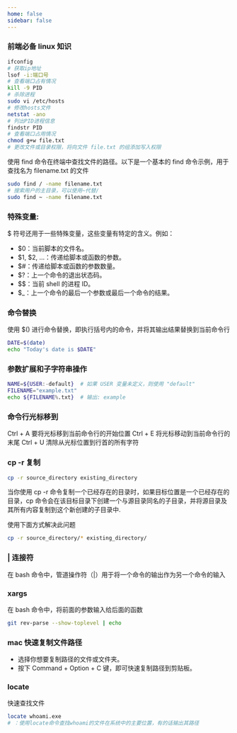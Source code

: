 ```yaml
---
home: false
sidebar: false
---
```


### 前端必备 linux 知识

```sh
ifconfig
# 获取ip地址
lsof -i:端口号
# 查看端口占有情况
kill -9 PID
# 杀除进程
sudo vi /etc/hosts
# 修改hosts文件
netstat -ano
# 列出PID进程信息
findstr PID
# 查看端口占用情况
chmod g+w file.txt
# 更改文件或目录权限，将向文件 file.txt 的组添加写入权限
```

使用 find 命令在终端中查找文件的路径。以下是一个基本的 find 命令示例，用于查找名为 filename.txt 的文件

```bash
sudo find / -name filename.txt
# 搜索用户的主目录，可以使用~代替/
sudo find ~ -name filename.txt
```

### 特殊变量:

$ 符号还用于一些特殊变量，这些变量有特定的含义。例如：

- $0：当前脚本的文件名。
- $1, $2, ...：传递给脚本或函数的参数。
- $#：传递给脚本或函数的参数数量。
- $?：上一个命令的退出状态码。
- $$：当前 shell 的进程 ID。
- $\_：上一个命令的最后一个参数或最后一个命令的结果。

### 命令替换

使用 $() 进行命令替换，即执行括号内的命令，并将其输出结果替换到当前命令行

```bash
DATE=$(date)
echo "Today's date is $DATE"
```

### 参数扩展和子字符串操作

```bash
NAME=${USER:-default}  # 如果 USER 变量未定义，则使用 "default"
FILENAME="example.txt"
echo ${FILENAME%.txt}  # 输出: example
```

### 命令行光标移到

Ctrl + A 要将光标移到当前命令行的开始位置
Ctrl + E 将光标移动到当前命令行的末尾
Ctrl + U 清除从光标位置到行首的所有字符

### cp -r 复制

```bash
cp -r source_directory existing_directory
```

当你使用 cp -r 命令复制一个已经存在的目录时，如果目标位置是一个已经存在的目录，cp 命令会在该目标目录下创建一个与源目录同名的子目录，并将源目录及其所有内容复制到这个新创建的子目录中.

使用下面方式解决此问题

```bash
cp -r source_directory/* existing_directory/
```

### | 连接符

在 bash 命令中，管道操作符（|）用于将一个命令的输出作为另一个命令的输入

### xargs

在 bash 命令中，将前面的参数输入给后面的函数

```bash
git rev-parse --show-toplevel | echo
```

### mac 快速复制文件路径

- 选择你想要复制路径的文件或文件夹。
- 按下 Command + Option + C 键，即可快速复制路径到剪贴板。‌

### locate

快速查找文件

```bash
locate whoami.exe
# ：使用locate命令查找whoami的文件在系统中的主要位置，有的话输出其路径
```
